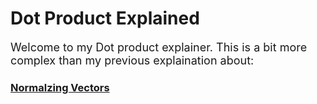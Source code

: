 # Dot Product Explained

<p style="font-size:18">
Welcome to my Dot product explainer. This is a bit  more complex than my previous explaination about:</p> 

### [Normalzing Vectors](VideoPages/NormalizeVectors.html)

